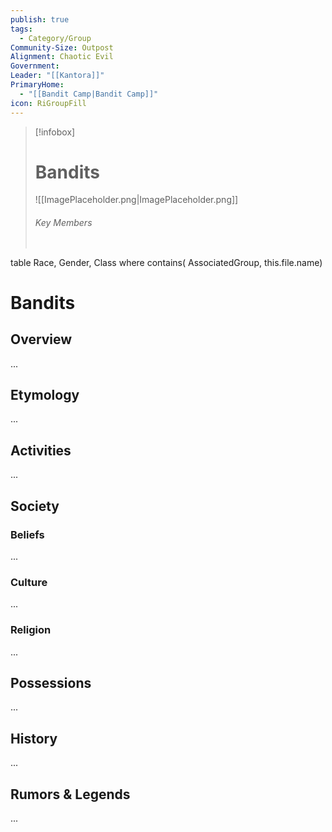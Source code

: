 ```yaml
---
publish: true
tags:
  - Category/Group
Community-Size: Outpost
Alignment: Chaotic Evil
Government: 
Leader: "[[Kantora]]"
PrimaryHome:
  - "[[Bandit Camp|Bandit Camp]]"
icon: RiGroupFill
---
```




> [!infobox]
> # Bandits
> ![[ImagePlaceholder.png|ImagePlaceholder.png]]
> ###### Key Members
> ```dataview
table Race, Gender, Class
where contains( AssociatedGroup, this.file.name)

# Bandits
## Overview
...

## Etymology
...
## Activities
...

## Society
### Beliefs
...
### Culture
...

### Religion
...

## Possessions
...

## History
...

## Rumors & Legends
...


